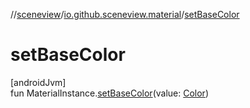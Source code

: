 //[sceneview](../../index.md)/[io.github.sceneview.material](index.md)/[setBaseColor](set-base-color.md)

# setBaseColor

[androidJvm]\
fun MaterialInstance.[setBaseColor](set-base-color.md)(value: [Color](../io.github.sceneview.utils/index.md#289679020%2FClasslikes%2F-1571379623))
